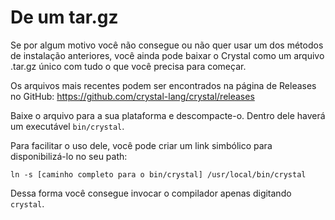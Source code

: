 # De um tar.gz

Se por algum motivo você não consegue ou não quer usar um dos métodos de instalação anteriores, você ainda pode baixar o Crystal como um arquivo .tar.gz único com tudo o que você precisa para começar.

Os arquivos mais recentes podem ser encontrados na página de Releases no GitHub: https://github.com/crystal-lang/crystal/releases

Baixe o arquivo para a sua plataforma e descompacte-o. Dentro dele haverá um executável `bin/crystal`.

Para facilitar o uso dele, você pode criar um link simbólico para disponibilizá-lo no seu path:

`ln -s [caminho completo para o bin/crystal] /usr/local/bin/crystal`

Dessa forma você consegue invocar o compilador apenas digitando `crystal`.
